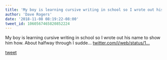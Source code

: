 ```yaml
---
title: 'My boy is learning cursive writing in school so I wrote out his name to show...'
author: 'Dave Rogers'
date: '2018-11-08 08:19:22-08:00'
tweet_id: 1060567465820852224
---
```

My boy is learning cursive writing in school so I wrote out his name to show him how. About halfway through I sudde… [twitter.com/i/web/status/1…](https://twitter.com/i/web/status/1060567465820852224)

[tweet](https://twitter.com/yukondude/status/1060567465820852224)